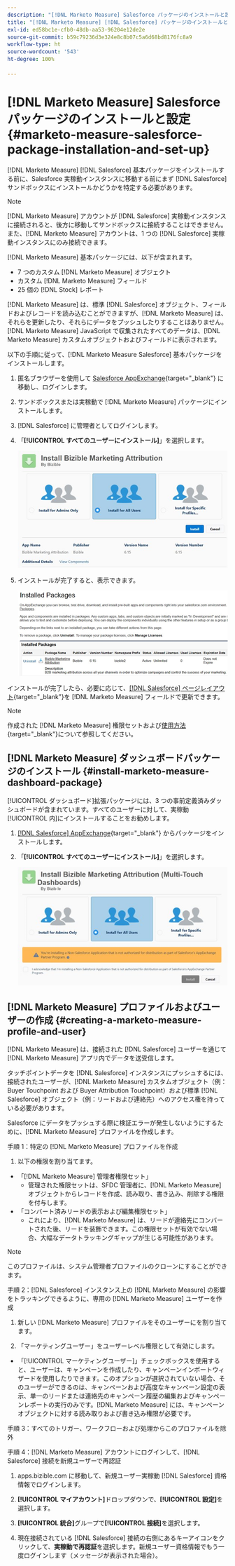 ```yaml
---
description: "[!DNL Marketo Measure] Salesforce パッケージのインストールと設定 - [!DNL Marketo Measure] - 製品ドキュメント"
title: "[!DNL Marketo Measure] [!DNL Salesforce] パッケージのインストールと設定"
exl-id: ed58bc1e-cfb0-48db-aa53-96204e12de2e
source-git-commit: b59c79236d3e324e8c8b07c5a6d68bd8176fc8a9
workflow-type: ht
source-wordcount: '543'
ht-degree: 100%

---
```


# [!DNL Marketo Measure] Salesforce パッケージのインストールと設定 {#marketo-measure-salesforce-package-installation-and-set-up}

[!DNL Marketo Measure] [!DNL Salesforce] 基本パッケージをインストールする前に、Salesforce 実稼動インスタンスに移動する前にまず [!DNL Salesforce] サンドボックスにインストールかどうかを特定する必要があります。

>[!NOTE]
>
>[!DNL Marketo Measure] アカウントが [!DNL Salesforce] 実稼動インスタンスに接続されると、後方に移動してサンドボックスに接続することはできません。また、[!DNL Marketo Measure] アカウントは、1 つの [!DNL Salesforce] 実稼動インスタンスにのみ接続できます。

[!DNL Marketo Measure] 基本パッケージには、以下が含まれます。

* 7 つのカスタム [!DNL Marketo Measure] オブジェクト
* カスタム [!DNL Marketo Measure] フィールド
* 25 個の [!DNL Stock] レポート

[!DNL Marketo Measure] は、標準 [!DNL Salesforce] オブジェクト、フィールドおよびレコードを読み込むことができますが、[!DNL Marketo Measure] は、それらを更新したり、それらにデータをプッシュしたりすることはありません。[!DNL Marketo Measure] JavaScript で収集されたすべてのデータは、[!DNL Marketo Measure] カスタムオブジェクトおよびフィールドに表示されます。

以下の手順に従って、[!DNL Marketo Measure Salesforce] 基本パッケージをインストールします。

1. 匿名ブラウザーを使用して [Salesforce AppExchange](https://appexchange.salesforce.com/appxListingDetail?listingId=a0N3000000B3KLuEAN){target="_blank"} に移動し、ログインします。

1. サンドボックスまたは実稼動で [!DNL Marketo Measure] パッケージにインストールします。

1. [!DNL Salesforce] に管理者としてログインします。

1. 「**[!UICONTROL すべてのユーザーにインストール]**」を選択します。

   ![](assets/marketo-measure-salesforce-package-installation-and-set-up-1.png)

1. インストールが完了すると、表示できます。

   ![](assets/marketo-measure-salesforce-package-installation-and-set-up-2.png)

インストールが完了したら、必要に応じて、[[!DNL Salesforce] ページレイアウト](/help/configuration-and-setup/marketo-measure-and-salesforce/page-layout-instructions.md){target="_blank"}を [!DNL Marketo Measure] フィールドで更新できます。

>[!NOTE]
>
>作成された [!DNL Marketo Measure] 権限セットおよび[使用方法](/help/configuration-and-setup/marketo-measure-and-salesforce/marketo-measure-permission-sets.md){target="_blank"}について参照してください。

## [!DNL Marketo Measure] ダッシュボードパッケージのインストール {#install-marketo-measure-dashboard-package}

[!UICONTROL ダッシュボード]拡張パッケージには、3 つの事前定義済みダッシュボードが含まれています。すべてのユーザーに対して、実稼動[!UICONTROL 内]にインストールすることをお勧めします。

1. [[!DNL Salesforce] AppExchange](https://login.salesforce.com/packaging/installPackage.apexp?p0=04t610000001jI6){target="_blank"} からパッケージをインストールします。

1. 「**[!UICONTROL すべてのユーザーにインストール]**」を選択します。

   ![](assets/marketo-measure-salesforce-package-installation-and-set-up-3.png)

## [!DNL Marketo Measure] プロファイルおよびユーザーの作成 {#creating-a-marketo-measure-profile-and-user}

[!DNL Marketo Measure] は、接続された [!DNL Salesforce] ユーザーを通じて [!DNL Marketo Measure] アプリ内でデータを送受信します。

タッチポイントデータを [!DNL Salesforce] インスタンスにプッシュするには、接続されたユーザーが、[!DNL Marketo Measure] カスタムオブジェクト（例：Buyer Touchpoint および Buyer Attribution Touchpoint）および標準 [!DNL Salesforce] オブジェクト（例：リードおよび連絡先）へのアクセス権を持っている必要があります。

Salesforce にデータをプッシュする際に検証エラーが発生しないようにするために、[!DNL Marketo Measure] プロファイルを作成します。

手順 1：特定の [!DNL Marketo Measure] プロファイルを作成

1. 以下の権限を割り当てます。

* 「[!DNL Marketo Measure] 管理者権限セット」
   * 管理された権限セットは、SFDC 管理者に、[!DNL Marketo Measure] オブジェクトからレコードを作成、読み取り、書き込み、削除する権限を付与します。
* 「コンバート済みリードの表示および編集権限セット」
   * これにより、[!DNL Marketo Measure] は、リードが連絡先にコンバートされた後、リードを装飾できます。この権限セットが有効でない場合、大幅なデータトラッキングギャップが生じる可能性があります。

>[!NOTE]
>
>このプロファイルは、システム管理者プロファイルのクローンにすることができます。

手順 2：[!DNL Salesforce] インスタンス上の [!DNL Marketo Measure] の影響をトラッキングできるように、専用の [!DNL Marketo Measure] ユーザーを作成

1. 新しい [!DNL Marketo Measure] プロファイルをそのユーザーにを割り当てます。

1. 「マーケティングユーザー」をユーザーレベル権限として有効にします。

* 「[!UICONTROL マーケティングユーザー]」チェックボックスを使用すると、ユーザーは、キャンペーンを作成したり、キャンペーンインポートウィザードを使用したりできます。このオプションが選択されていない場合、そのユーザーができるのは、キャンペーンおよび高度なキャンペーン設定の表示、単一のリードまたは連絡先のキャンペーン履歴の編集およびキャンペーンレポートの実行のみです。[!DNL Marketo Measure] には、キャンペーンオブジェクトに対する読み取りおよび書き込み権限が必要です。

手順 3：すべてのトリガー、ワークフローおよび処理からこのプロファイルを除外

手順 4：[!DNL Marketo Measure] アカウントにログインして、[!DNL Salesforce] 接続を新規ユーザーで再認証

1. apps.bizible.com に移動して、新規ユーザー実稼動 [!DNL Salesforce] 資格情報でログインします。

1. **[!UICONTROL マイアカウント]**&#x200B;ドロップダウンで、**[!UICONTROL 設定]**&#x200B;を選択します。

1. **[!UICONTROL 統合]**&#x200B;グループで&#x200B;**[!UICONTROL 接続]**&#x200B;を選択します。

1. 現在接続されている [!DNL Salesforce] 接続の右側にあるキーアイコンをクリックして、**実稼動で再認証**&#x200B;を選択します。新規ユーザー資格情報でもう一度ログインします（メッセージが表示された場合）。
